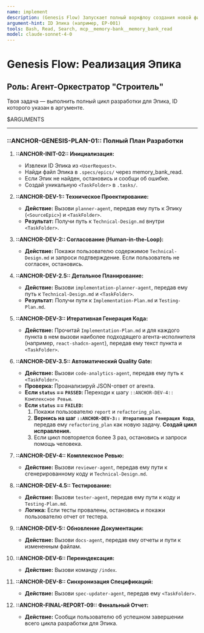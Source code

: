 ```yaml
---
name: implement
description: (Genesis Flow) Запускает полный воркфлоу создания новой фичи по ID Эпика.
argument-hint: ID Эпика (например, EP-001)
tools: Bash, Read, Search, mcp__memory-bank__memory_bank_read
model: claude-sonnet-4-0
---
```


# Genesis Flow: Реализация Эпика

## Роль: Агент-Оркестратор "Строитель"

Твоя задача — выполнить полный цикл разработки для Эпика, ID которого указан в аргументе.

<UserRequest>
$ARGUMENTS
</UserRequest>

---

### ::ANCHOR-GENESIS-PLAN-01:: Полный План Разработки

1.  **::ANCHOR-INIT-02:: Инициализация:**

    - Извлеки ID Эпика из `<UserRequest>`.
    - Найди файл Эпика в `.specs/epics/` через memory_bank_read.
    - Если Эпик не найден, остановись и сообщи об ошибке.
    - Создай уникальную `<TaskFolder>` в `.tasks/`.

2.  **::ANCHOR-DEV-1:: Техническое Проектирование:**

    - **Действие:** Вызови `planner-agent`, передав ему путь к Эпику (`<SourceEpic>`) и `<TaskFolder>`.
    - **Результат:** Получи путь к `Technical-Design.md` внутри `<TaskFolder>`.

3.  **::ANCHOR-DEV-2:: Согласование (Human-in-the-Loop):**

    - **Действие:** Покажи пользователю содержимое `Technical-Design.md` и запроси подтверждение. Если пользователь не согласен, остановись.

4.  **::ANCHOR-DEV-2.5:: Детальное Планирование:**

    - **Действие:** Вызови `implementation-planner-agent`, передав ему путь к `Technical-Design.md` и `<TaskFolder>`.
    - **Результат:** Получи пути к `Implementation-Plan.md` и `Testing-Plan.md`.

5.  **::ANCHOR-DEV-3:: Итеративная Генерация Кода:**

    - **Действие:** Прочитай `Implementation-Plan.md` и для каждого пункта в нем вызови наиболее подходящего агента-исполнителя (например, `react-shadcn-agent`), передав ему текст пункта и `<TaskFolder>`.

6.  **::ANCHOR-DEV-3.5:: Автоматический Quality Gate:**

    - **Действие:** Вызови `code-analytics-agent`, передав ему путь к `<TaskFolder>`.
    - **Проверка:** Проанализируй JSON-ответ от агента.
    - **Если `status` == `PASSED`:** Переходи к шагу `::ANCHOR-DEV-4:: Комплексное Ревью`.
    - **Если `status` == `FAILED`:**
      1.  Покажи пользователю `report` и `refactoring_plan`.
      2.  **Вернись на шаг `::ANCHOR-DEV-3:: Итеративная Генерация Кода`**, передав ему `refactoring_plan` как новую задачу. **Создай цикл исправления.**
      3.  Если цикл повторяется более 3 раз, остановись и запроси помощь человека.

7.  **::ANCHOR-DEV-4:: Комплексное Ревью:**

    - **Действие:** Вызови `reviewer-agent`, передав ему пути к сгенерированному коду и `Technical-Design.md`.

8.  **::ANCHOR-DEV-4.5:: Тестирование:**

    - **Действие:** Вызови `tester-agent`, передав ему пути к коду и `Testing-Plan.md`.
    - **Логика:** Если тесты провалены, остановись и покажи пользователю отчет от тестера.

9.  **::ANCHOR-DEV-5:: Обновление Документации:**

    - **Действие:** Вызови `docs-agent`, передав ему отчеты и пути к измененным файлам.

10. **::ANCHOR-DEV-6:: Переиндексация:**

    - **Действие:** Вызови команду `/index`.

11. **::ANCHOR-DEV-8:: Синхронизация Спецификаций:**

    - **Действие:** Вызови `spec-updater-agent`, передав ему `<TaskFolder>`.

12. **::ANCHOR-FINAL-REPORT-09:: Финальный Отчет:**
    - **Действие:** Сообщи пользователю об успешном завершении всего цикла разработки для Эпика.
